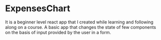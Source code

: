 # ExpensesChart
It is a beginner level react app that I created while learning and following along on a course. A basic app that changes the state of few components on the basis of input provided by the user in a form.
